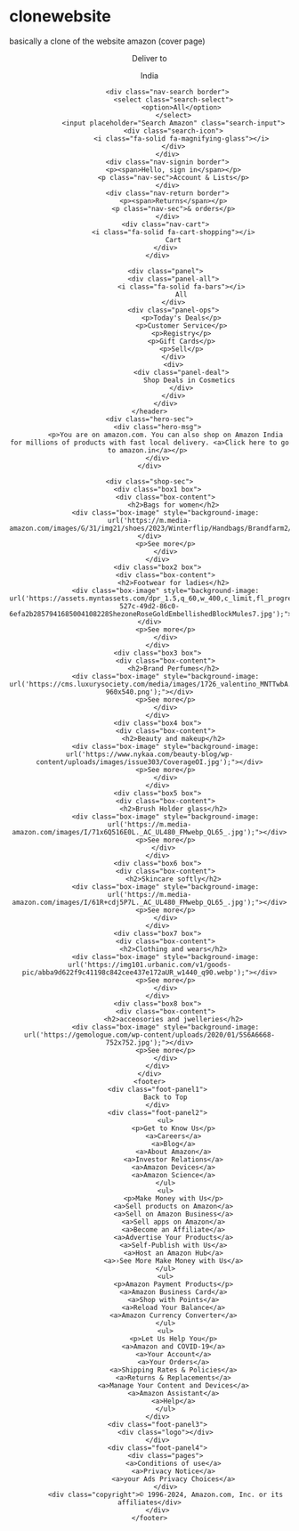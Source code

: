 # clonewebsite
basically a clone of the website amazon (cover page)
<!DOCTYPE html>
<html lang="en">
<head>
    <meta charset="UTF-8">
    <meta name="viewport" content="width=device-width, initial-scale=1.0">
    <title>Amazon.com</title>
    <link rel="stylesheet" href="https://cdnjs.cloudflare.com/ajax/libs/font-awesome/6.5.1/css/all.min.css" integrity="sha512-DTOQO9RWCH3ppGqcWaEA1BIZOC6xxalwEsw9c2QQeAIftl+Vegovlnee1c9QX4TctnWMn13TZye+giMm8e2LwA==" crossorigin="anonymous" referrerpolicy="no-referrer">
    <link rel="stylesheet" href="designing.css">
</head>
<body>
    <header>
        <div class="navbar">
             <div class="nav-logo border">
                <div class="logo"></div>
             </div>
             <div class="nav-address border">
                <p class="add-first">Deliver to</p>
                <div class="add-icon">
                    <i class="fa-solid fa-location-dot"></i>
                    <p class="add-sec">India</p>
                </div>
             </div>
             
             <div class="nav-search border">
                <select class="search-select">
                    <option>All</option>
                </select>
                <input placeholder="Search Amazon" class="search-input">
                <div class="search-icon">
                    <i class="fa-solid fa-magnifying-glass"></i>
                </div>
             </div>
             <div class="nav-signin border">
                <p><span>Hello, sign in</span></p>
                <p class="nav-sec">Account & Lists</p>
             </div>
             <div class="nav-return border">
                <p><span>Returns</span></p>
                <p class="nav-sec">& orders</p>
             </div>
            <div class="nav-cart">
                <i class="fa-solid fa-cart-shopping"></i>
                Cart
            </div>
        </div>
            
            <div class="panel">
                <div class="panel-all">
                    <i class="fa-solid fa-bars"></i>
                    All
                </div>
                <div class="panel-ops">
                    <p>Today's Deals</p>
                    <p>Customer Service</p>
                    <p>Registry</p>
                    <p>Gift Cards</p>
                    <p>Sell</p>
                </div>
                <div>
                    <div class="panel-deal">
                        Shop Deals in Cosmetics
                    </div>
                </div>
            </div>
    </header>
    <div class="hero-sec">
        <div class="hero-msg">
            <p>You are on amazon.com. You can also shop on Amazon India for millions of products with fast local delivery. <a>Click here to go to amazon.in</a></p> 
        </div>
    </div>

    <div class="shop-sec">
        <div class="box1 box">
            <div class="box-content">
                <h2>Bags for women</h2>
            <div class="box-image" style="background-image: url('https://m.media-amazon.com/images/G/31/img21/shoes/2023/Winterflip/Handbags/Brandfarm2/Fossil_8._SX564_QL85_FMpng_.png');"></div>
            <p>See more</p>
            </div>
        </div>
        <div class="box2 box">
            <div class="box-content">
                <h2>Footwear for ladies</h2>
            <div class="box-image" style="background-image: url('https://assets.myntassets.com/dpr_1.5,q_60,w_400,c_limit,fl_progressive/assets/images/23361746/2023/5/25/8cf26217-527c-49d2-86c0-6efa2b2857941685004108228ShezoneRoseGoldEmbellishedBlockMules7.jpg');"></div>
            <p>See more</p>
            </div>
        </div>
        <div class="box3 box">
            <div class="box-content">
                <h2>Brand Perfumes</h2>
            <div class="box-image" style="background-image: url('https://cms.luxurysociety.com/media/images/1726_valentino_MNTTwbA.2e16d0ba.fill-960x540.png');"></div>
            <p>See more</p>
            </div>
        </div>
        <div class="box4 box">
            <div class="box-content">
                <h2>Beauty and makeup</h2>
            <div class="box-image" style="background-image: url('https://www.nykaa.com/beauty-blog/wp-content/uploads/images/issue303/CoverageOI.jpg');"></div>
            <p>See more</p>
            </div>
        </div>
        <div class="box5 box">
            <div class="box-content">
                <h2>Brush Holder glass</h2>
            <div class="box-image" style="background-image: url('https://m.media-amazon.com/images/I/71x6Q516E0L._AC_UL480_FMwebp_QL65_.jpg');"></div>
            <p>See more</p>
            </div> 
        </div>
        <div class="box6 box">
            <div class="box-content">
                <h2>Skincare softly</h2>
            <div class="box-image" style="background-image: url('https://m.media-amazon.com/images/I/61R+cdj5P7L._AC_UL480_FMwebp_QL65_.jpg');"></div>
            <p>See more</p>
            </div>
        </div>
        <div class="box7 box">
            <div class="box-content">
                <h2>Clothing and wears</h2>
            <div class="box-image" style="background-image: url('https://img101.urbanic.com/v1/goods-pic/abba9d622f9c41198c842cee437e172aUR_w1440_q90.webp');"></div>
            <p>See more</p>
            </div>
        </div>
        <div class="box8 box">
            <div class="box-content">
                <h2>acceosories and jwelleries</h2>
            <div class="box-image" style="background-image: url('https://gemologue.com/wp-content/uploads/2020/01/5S6A6668-752x752.jpg');"></div>
            <p>See more</p>
            </div>
        </div>
    </div>
    <footer>
        <div class="foot-panel1">
            Back to Top
        </div>
        <div class="foot-panel2">
            <ul>
                <p>Get to Know Us</p>
                <a>Careers</a>
                <a>Blog</a>
                <a>About Amazon</a>
                <a>Investor Relations</a>
                <a>Amazon Devices</a>
                <a>Amazon Science</a>
            </ul>
            <ul>
                <p>Make Money with Us</p>
                <a>Sell products on Amazon</a>
                <a>Sell on Amazon Business</a>
                <a>Sell apps on Amazon</a>
                <a>Become an Affiliate</a>
                <a>Advertise Your Products</a>
                <a>Self-Publish with Us</a>
                <a>Host an Amazon Hub</a>
                <a>›See More Make Money with Us</a>
            </ul>
            <ul>
                <p>Amazon Payment Products</p>
                <a>Amazon Business Card</a>
                <a>Shop with Points</a>
                <a>Reload Your Balance</a>
                <a>Amazon Currency Converter</a>
            </ul>
            <ul>
                <p>Let Us Help You</p>
                <a>Amazon and COVID-19</a>
                <a>Your Account</a>
                <a>Your Orders</a>
                <a>Shipping Rates & Policies</a>
                <a>Returns & Replacements</a>
                <a>Manage Your Content and Devices</a>
                <a>Amazon Assistant</a>
                <a>Help</a>
            </ul>
        </div>
        <div class="foot-panel3">
            <div class="logo"></div>
        </div>
        <div class="foot-panel4">
            <div class="pages">
                <a>Conditions of use</a>
                <a>Privacy Notice</a>
                <a>your Ads Privacy Choices</a>
            </div>
            <div class="copyright">© 1996-2024, Amazon.com, Inc. or its affiliates</div>
        </div>
    </footer>
</body>
</html>
